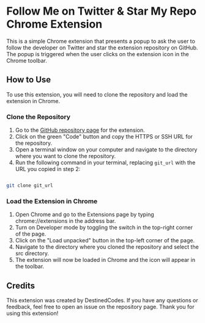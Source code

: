 # Follow Me on Twitter & Star My Repo Chrome Extension

This is a simple Chrome extension that presents a popup to ask the user to follow the developer on Twitter and star the extension repository on GitHub. The popup is triggered when the user clicks on the extension icon in the Chrome toolbar.

## How to Use

To use this extension, you will need to clone the repository and load the extension in Chrome.

### Clone the Repository

1. Go to the [GitHub repository page](https://github.com/DestinedCodes/follow-me-on-twitter-and-star-my-repo) for the extension.
2. Click on the green "Code" button and copy the HTTPS or SSH URL for the repository.
3. Open a terminal window on your computer and navigate to the directory where you want to clone the repository.
4. Run the following command in your terminal, replacing `git_url` with the URL you copied in step 2:


```sh

git clone git_url

```


### Load the Extension in Chrome

1. Open Chrome and go to the Extensions page by typing chrome://extensions in the address bar.
2. Turn on Developer mode by toggling the switch in the top-right corner of the page.
3. Click on the "Load unpacked" button in the top-left corner of the page.
4. Navigate to the directory where you cloned the repository and select the src directory.
5. The extension will now be loaded in Chrome and the icon will appear in the toolbar.

## Credits

This extension was created by DestinedCodes. If you have any questions or feedback, feel free to open an issue on the repository page. Thank you for using this extension!